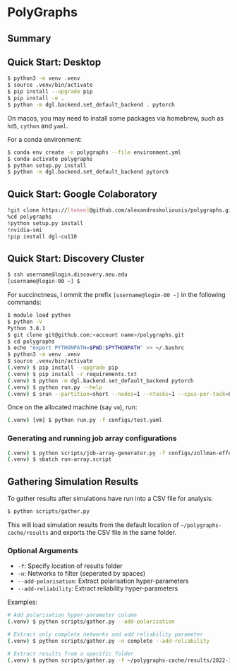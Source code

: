 # PolyGraphs

## Summary

## Quick Start: Desktop

```bash
$ python3 -m venv .venv
$ source .venv/bin/activate
$ pip install --upgrade pip
$ pip install -e .
$ python -m dgl.backend.set_default_backend . pytorch
```
On macos, you may need to install some packages via homebrew, such as `hd5`, `cython` and `yaml`.

For a conda environment:
```bash
$ conda env create -n polygraphs --file environment.yml
$ conda activate polygraphs
$ python setup.py install
$ python -m dgl.backend.set_default_backend pytorch
```

## Quick Start: Google Colaboratory

```bash
!git clone https://[token]@github.com/alexandroskoliousis/polygraphs.git
%cd polygraphs
!python setup.py install
!nvidia-smi
!pip install dgl-cu110
```

## Quick Start: Discovery Cluster

```bash
$ ssh username@login.discovery.neu.edu
[username@login-00 ~] $
```
For succinctness, I ommit the prefix `[username@login-00 ~]` in the following commands:
```bash
$ module load python
$ python -V
Python 3.8.1
$ git clone git@github.com:<account name>/polygraphs.git
$ cd polygraphs
$ echo "export PYTHONPATH=$PWD:$PYTHONPATH" >> ~/.bashrc
$ python3 -m venv .venv
$ source .venv/bin/activate
(.venv) $ pip install --upgrade pip
(.venv) $ pip install -r requirements.txt
(.venv) $ python -m dgl.backend.set_default_backend pytorch
(.venv) $ python run.py --help
(.venv) $ srun --partition=short --nodes=1 --ntasks=1 --cpus-per-task=8 --mem=64GB --export=ALL --pty /bin/bash
```
Once on the allocated machine (say `vm`), run:
```bash
(.venv) [vm] $ python run.py -f configs/test.yaml
```

### Generating and running job array configurations
```bash
(.venv) $ python scripts/job-array-generator.py -f configs/zollman-effect/zollman-effect.yaml -e configs/explorables.json -a test
(.venv) $ sbatch run-array.script
```

## Gathering Simulation Results

To gather results after simulations have run into a CSV file for analysis:
```bash
$ python scripts/gather.py
```
This will load simulation results from the default location of `~/polygraphs-cache/results` and exports the CSV file in the same folder.

### Optional Arguments

- `-f`: Specify location of results folder
- `-n`: Networks to filter (seperated by spaces)
- `--add-polarisation`: Extract polarisation hyper-parameters
- `--add-reliability`: Extract reliability hyper-parameters

Examples:
```bash
# Add polarisation hyper-parameter column
(.venv) $ python scripts/gather.py --add-polarisation

# Extract only complete networks and add reliability parameter
(.venv) $ python scripts/gather.py -n complete --add-reliability

# Extract results from a specific folder
(.venv) $ python scripts/gather.py -f ~/polygraphs-cache/results/2022-10-01
```
